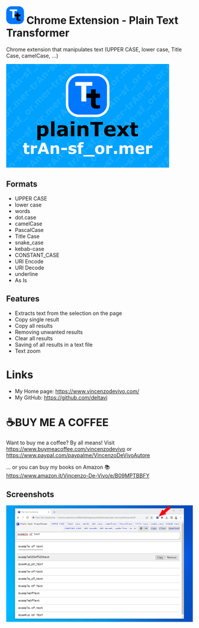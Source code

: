 # ![Plain Text Transformer Icon](ico/btn_circle_text_transformer.48x48.png) Chrome Extension - Plain Text Transformer 

Chrome extension that manipulates text (UPPER CASE, lower case, Title Case, camelCase, ...)

![Plain Text Transformer Banner](doc/mini.png)

## Formats
- UPPER CASE
- lower case
- words
- dot.case 
- camelCase
- PascalCase
- Title Case
- snake_case
- kebab-case
- CONSTANT_CASE
- URI Encode
- URI Decode
- underline
- As Is

## Features

- Extracts text from the selection on the page
- Copy single result
- Copy all results
- Removing unwanted results
- Clear all results
- Saving of all results in a text file
- Text zoom

# Links
- My Home page: https://www.vincenzodevivo.com/
- My GitHub: https://github.com/deltavi


# ☕BUY ME A COFFEE
Want to buy me a coffee? By all means! Visit 
https://www.buymeacoffee.com/vincenzodevivo or https://www.paypal.com/paypalme/VincenzoDeVivoAutore

... or you can buy my books on Amazon 📚 https://www.amazon.it/Vincenzo-De-Vivo/e/B09MPTBBFY

## Screenshots

![Plain Text Transformer Screenshot](doc/screenshot.png)